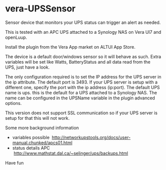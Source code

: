 # vera-UPSSensor
Sensor device that monitors your UPS status can trigger an alert as needed.

This is tested with an APC UPS attached to a Synology NAS on Vera UI7 and openLuup.

Install the plugin from the Vera App market on ALTUI App Store.

The device is a default door/windows sensor so it will behave as such. Extra variables will be set like Watts, BatteryStatus and all data read from the UPS, just have a look.

The only configuration required is to set the IP address for the UPS server in the ip attribute. The default port is 3493. If your UPS server is setup with a different one, specify the port with the ip address (ip:port). The default UPS name is ups. this is the default for a UPS attached to a Synology NAS. The name can be configured in the UPSName variable in the plugin advanced options.

This version does not support SSL communication so if your UPS server is setup for that this will not work.

Some more background information 
- variables possible  http://networkupstools.org/docs/user-manual.chunked/apcs01.html
- status details APC  http://www.mathstat.dal.ca/~selinger/ups/backups.html

Have fun
